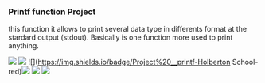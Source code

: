### Printf function Project

this function it allows to print several data type in differents format at the stardard output (stdout). Basically is one function more used to print anything.

![](https://img.shields.io/badge/Contributor-1-yellow) ![](https://img.shields.io/badge/Prinf%20Function-C%20lenguaje-violet) ![](https://img.shields.io/badge/Project%20__printf-Holberton School-red)![](https://img.shields.io/badge/Victor%20Zuluaga-Cristina%20Rueda-blue) ![](https://img.shields.io/badge/Shell-Linux-black) ![](https://img.shields.io/badge/bash-Linux-black)


